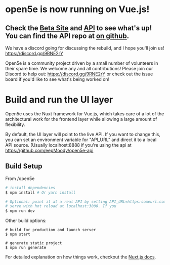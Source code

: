 # open5e is now running on Vue.js!

## Check the [Beta Site](https://beta.open5e.com) and [API](https://api.open5e.com) to see what's up! You can find the API repo at [on github](https://github.com/eepMoody/open5e-api).

We have a discord going for discussing the rebuild, and I hope you'll join us! https://discord.gg/9RNE2rY 

Open5e is a community project driven by a small number of volunteers in their spare time. We welcome any and all contributions! Please join our Discord to help out: https://discord.gg/9RNE2rY or check out the issue board if you'd like to see what's being worked on!

# Build and run the UI layer

Open5e uses the Nuxt framework for Vue.js, which takes care of a lot of the architectural work for the frontend layer while allowing a large amount of flexibility.

By default, the UI layer will point to the live API. If you want to change this, you can set an environment variable for "API_URL" and direct it to a local API source. (Usually localhost:8888 if you're using the api at https://github.com/eepMoody/open5e-api

## Build Setup

From /open5e

``` bash
# install dependencies
$ npm install # Or yarn install

# Optional: point it at a real API by setting API_URL=https:someurl.com
# serve with hot reload at localhost:3000. If you 
$ npm run dev
```

Other build options:
```
# build for production and launch server
$ npm start

# generate static project
$ npm run generate
```

For detailed explanation on how things work, checkout the [Nuxt.js docs](https://github.com/nuxt/nuxt.js).
